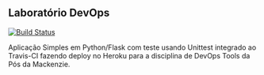 ## Laboratório DevOps

[![Build Status](https://travis-ci.com/fernandoberto/devopslab.svg?branch=main)](https://travis-ci.com/fernandoberto/devopslab)

Aplicação Simples em Python/Flask com teste usando Unittest integrado ao Travis-CI fazendo deploy no Heroku para a disciplina de DevOps Tools da Pós da Mackenzie.



